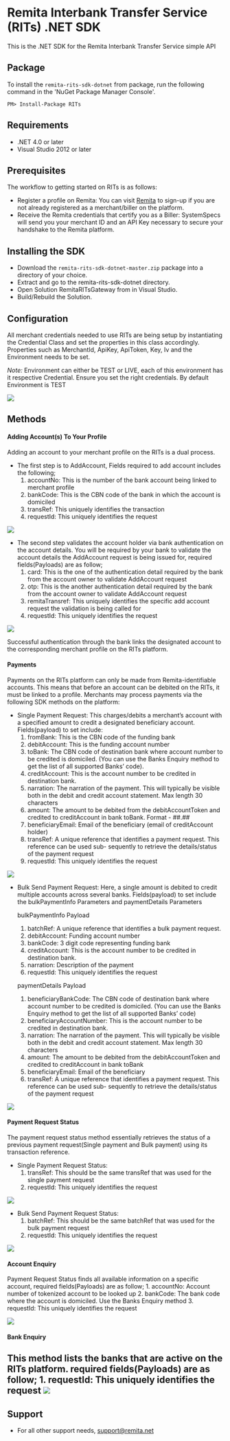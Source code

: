 # Remita Interbank Transfer Service (RITs) .NET SDK
This is the .NET SDK for the Remita Interbank Transfer Service simple API

## Package 
To install the `remita-rits-sdk-dotnet` from package, run the following command in the 'NuGet Package Manager Console'.

```
PM> Install-Package RITs
```
## Requirements
*  .NET 4.0 or later
*  Visual Studio 2012 or later

## Prerequisites
The workflow to getting started on RITs is as follows:

*  Register a profile on Remita: You can visit [Remita](https://login.remita.net) to sign-up if you are not already registered as a merchant/biller on the platform.
*  Receive the Remita credentials that certify you as a Biller: SystemSpecs will send you your merchant ID and an API Key necessary to secure your handshake to the Remita platform.

## Installing the SDK 

*  Download the `remita-rits-sdk-dotnet-master.zip` package into a directory of your choice.
*  Extract and go to the remita-rits-sdk-dotnet directory.
*  Open Solution RemitaRITsGateway from in Visual Studio.
*  Build/Rebuild the Solution.


## Configuration
All merchant credentials needed to use RITs are being setup by instantiating the Credential Class and set the properties 
in this class accordingly. Properties such as MerchantId, ApiKey, ApiToken, Key, Iv and the Environment needs to be set.
 
_Note:_ Environment can either be TEST or LIVE, each of this environment has it respective Credential. Ensure you set the 
right credentials. By default Environment is TEST

![](images/credentialPage.png)

## Methods
#### Adding Account(s) To Your Profile
Adding an account to your merchant profile on the RITs is a dual process. 


* The first step is to AddAccount, Fields required to add account includes the following;
	1. accountNo: This is the number of the bank account being linked to merchant profile
	2. bankCode: This is the CBN code of the bank in which the account is domiciled
	3. transRef: This uniquely identifies the transaction
	4. requestId: This uniquely identifies the request
	
![](images/addAcctPage.png)

* The second step validates the account holder via bank authentication on the account details. You will be required by 	your bank to validate the account details the AddAccount request is being issued for, required fields(Payloads) are as follow;
	1. card: This is the one of the authentication detail required by the bank from the account owner to validate 	AddAccount request
	2. otp: This is the another authentication detail required by the bank from the account owner to validate AddAccount 	request
	3. remitaTransref: This uniquely identifies the specific add account request the validation is being called for
	4. requestId: This uniquely identifies the request
	

![](images/validAcctPage.png)

Successful authentication through the bank links the designated account to the corresponding merchant profile on the
RITs platform.

#### Payments
Payments on the RITs platform can only be made from Remita-identifiable accounts. This means that before an account
can be debited on the RITs, it must be linked to a profile. Merchants may process payments via the following SDK
methods on the platform:

* Single Payment Request: This charges/debits a merchant’s account with a specified amount to credit a designated 	beneficiary account. Fields(payload) to set include:
	1. fromBank: This is the CBN code of the funding bank
	2. debitAccount: This is the funding account number
	3. toBank: The CBN code of destination bank where account number to be credited is domiciled. (You can use the Banks Enquiry method to get the list of all supported Banks’ code).
	4. creditAccount: This is the account number to be credited in destination bank.
	5. narration: The narration of the payment. This will typically be visible both in the debit and credit account statement. Max length 30 characters
	6. amount: The amount to be debited from the debitAccountToken and credited to creditAccount in bank toBank. Format - ##.##
	7. beneficiaryEmail: Email of the beneficiary (email of creditAccount holder)
	8. transRef: A unique reference that identifies a payment request. This reference can be used sub- sequently to retrieve the details/status of the payment request
	9. requestId: This uniquely identifies the request

![](images/singlePaymtPage.png)

* Bulk Send Payment Request: Here, a single amount is debited to credit multiple accounts across several banks. Fields(payload) to set include the bulkPaymentInfo Parameters and paymentDetails Parameters
	
	bulkPaymentInfo Payload
	1. batchRef: A unique reference that identifies a bulk payment request.
	2. debitAccount: Funding account number
	3. bankCode: 3 digit code representing funding bank
	4. creditAccount: This is the account number to be credited in destination bank.
	5. narration: Description of the payment
	6. requestId: This uniquely identifies the request


	paymentDetails Payload
	1. beneficiaryBankCode: The CBN code of destination bank where account number to be credited is domiciled. (You can use the Banks Enquiry method to get the list of all supported Banks’ code)
	2. beneficiaryAccountNumber: This is the account number to be credited in destination bank.
	3. narration: The narration of the payment. This will typically be visible both in the debit and credit account statement. Max length 30 characters
	4. amount: The amount to be debited from the debitAccountToken and credited to creditAccount in bank toBank
	5. beneficiaryEmail: Email of the beneficiary
	6. transRef: A unique reference that identifies a payment request. This reference can be used sub- sequently to retrieve the details/status of the payment request

![](images/bulkPaymtPage.png)


#### Payment Request Status
The payment request status method essentially retrieves the status of a previous payment request(Single payment and Bulk payment) using its transaction reference.

* Single Payment Request Status:
	1. transRef: This should be the same transRef that was used for the single payment request
	2. requestId: This uniquely identifies the request

![](images/singlePaymtStatusPage.png)

* Bulk Send Payment Request Status: 
	1. batchRef: This should be the same batchRef that was used for the bulk payment request
	2. requestId: This uniquely identifies the request

![](images/bulkPaymtStatusPage.png)

#### Account Enquiry
Payment Request Status finds all available information on a specific account, required fields(Payloads) are as follow;
	1. accountNo: Account number of tokenized account to be looked up
	2. bankCode: The bank code where the account is domiciled. Use the Banks Enquiry method
	3. requestId: This uniquely identifies the request

![](images/acctEnquiryPage.png)

#### Bank Enquiry
This method lists the banks that are active on the RITs platform. required fields(Payloads) are as follow;
	1. requestId: This uniquely identifies the request
![](images/bankEnquiryPage.png)
---
    
## Support
- For all other support needs, support@remita.net
